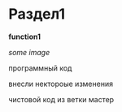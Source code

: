 # Раздел1

**function1**

*some image*

программный код

внесли нектороые изменения

чистовой код из ветки мастер
